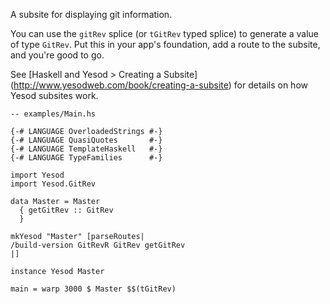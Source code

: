 A subsite for displaying git information.

You can use the `gitRev` splice (or `tGitRev` typed splice)
to generate a value of type `GitRev`.
Put this in your app's foundation,
add a route to the subsite,
and you're good to go.

See [Haskell and Yesod > Creating a Subsite]
(http://www.yesodweb.com/book/creating-a-subsite)
for details on how Yesod subsites work.

```
-- examples/Main.hs

{-# LANGUAGE OverloadedStrings #-}
{-# LANGUAGE QuasiQuotes       #-}
{-# LANGUAGE TemplateHaskell   #-}
{-# LANGUAGE TypeFamilies      #-}

import Yesod
import Yesod.GitRev

data Master = Master
  { getGitRev :: GitRev
  }

mkYesod "Master" [parseRoutes|
/build-version GitRevR GitRev getGitRev
|]

instance Yesod Master

main = warp 3000 $ Master $$(tGitRev)
```
